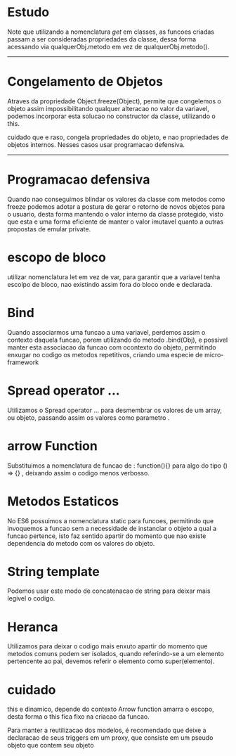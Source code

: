 # Estudo

Note que utilizando a nomenclatura _get_ em classes, as funcoes criadas passam a ser
consideradas propriedades da classe, dessa forma acessando via qualquerObj.metodo em vez de
qualquerObj.metodo().

---

# Congelamento de Objetos

Atraves da propriedade Object.freeze(Object), permite que congelemos o objeto assim impossibilitando
qualquer alteracao no valor da variavel, podemos incorporar esta solucao no constructor da classe, utilizando o this.

cuidado que e raso, congela propriedades do objeto, e nao propriedades de objetos internos. Nesses casos usar
programacao defensiva.

---

# Programacao defensiva

Quando nao conseguimos blindar os valores da classe com metodos como freeze podemos adotar a postura de gerar o retorno
de novos objetos para o usuario, desta forma mantendo o valor interno da classe protegido, visto que esta e uma forma eficiente de manter
o valor imutavel quanto a outras propostas de emular private.

# escopo de bloco

utilizar nomenclatura let em vez de var, para garantir que a variavel tenha escolpo de bloco, nao existindo assim fora do
bloco onde e declarada.

# Bind

Quando associarmos uma funcao a uma variavel, perdemos assim o contexto daquela funcao, porem utilizando do metodo .bind(Obj),
e possivel manter esta associacao da funcao com ocontexto do objeto, permitindo enxugar no codigo os metodos repetitivos,
criando uma especie de micro-framework

# Spread operator ...

Utilizamos o Spread operator ... para desmembrar os valores de um array, ou objeto, passando assim os valores como parametro .

# arrow Function

Substituimos a nomenclatura de funcao de : function(){} para algo do tipo () => {} , deixando assim o codigo menos verbosso.

# Metodos Estaticos

No ES6 possuimos a nomenclatura static para funcoes, permitindo que invoquemos a funcao sem a necessidade de instanciar o objeto a qual a funcao pertence,
isto faz sentido apartir do momento que nao existe dependencia do metodo com os valores do objeto.

# String template

Podemos usar este modo de concatenacao de string para deixar mais legivel o codigo.

# Heranca

Utilizamos para deixar o codigo mais enxuto apartir do momento que metodos comuns podem ser isolados, quando referindo-se a um elemento pertencente
ao pai, devemos referir o elemento como super(elemento).

# cuidado

this e dinamico, depende do contexto
Arrow function amarra o escopo, desta forma o this fica fixo na criacao da funcao.

Para manter a reutilizacao dos modelos, é recomendado que deixe a declaracao de seus triggers em um proxy, que consiste em um pseudo objeto que contem seu objeto
